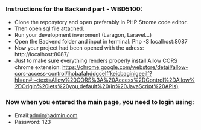 ### Instructions for the Backend part - WBD5100:

- Clone the reposytory and open preferably in PHP Strome code editor.
- Then open sql file attached.
- Run your development inveroment (Laragon, Laravel...)
- Open the Backend folder and input in terminal: Php -S localhost:8087
- Now your project had been opened with the adress: http://localhost:8087/
- Just to make sure everything renders properly install Allow CORS chrome extension: 
https://chrome.google.com/webstore/detail/allow-cors-access-control/lhobafahddgcelffkeicbaginigeejlf?hl=en#:~:text=Allow%20CORS%3A%20Access%2DControl%2DAllow%2DOrigin%20lets%20you,default%20(in%20JavaScript%20APIs)

### Now when you entered the main page, you need to login using:
- Email:admin@admin.com
- Password: 123 
